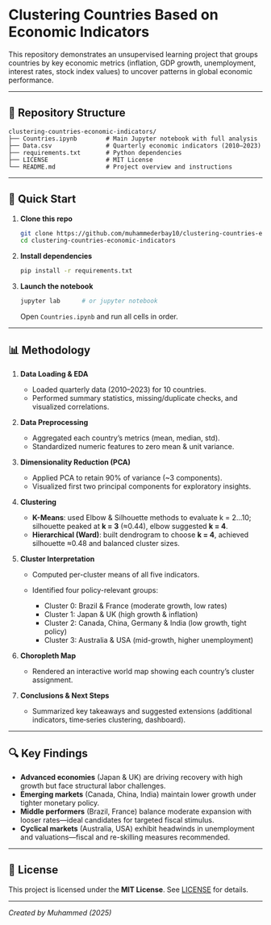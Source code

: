 # Clustering Countries Based on Economic Indicators

This repository demonstrates an unsupervised learning project that groups countries by key economic metrics (inflation, GDP growth, unemployment, interest rates, stock index values) to uncover patterns in global economic performance.

---

## 📂 Repository Structure

```
clustering-countries-economic-indicators/
├── Countries.ipynb        # Main Jupyter notebook with full analysis
├── Data.csv               # Quarterly economic indicators (2010–2023)
├── requirements.txt       # Python dependencies
├── LICENSE                # MIT License
└── README.md              # Project overview and instructions
```

---

## 🚀 Quick Start

1. **Clone this repo**

   ```bash
   git clone https://github.com/muhammederbay10/clustering-countries-economic-indicators.git
   cd clustering-countries-economic-indicators
   ```

2. **Install dependencies**

   ```bash
   pip install -r requirements.txt
   ```

3. **Launch the notebook**

   ```bash
   jupyter lab      # or jupyter notebook
   ```

   Open `Countries.ipynb` and run all cells in order.

---

## 📊 Methodology

1. **Data Loading & EDA**

   * Loaded quarterly data (2010–2023) for 10 countries.
   * Performed summary statistics, missing/duplicate checks, and visualized correlations.

2. **Data Preprocessing**

   * Aggregated each country’s metrics (mean, median, std).
   * Standardized numeric features to zero mean & unit variance.

3. **Dimensionality Reduction (PCA)**

   * Applied PCA to retain 90% of variance (\~3 components).
   * Visualized first two principal components for exploratory insights.

4. **Clustering**

   * **K-Means**: used Elbow & Silhouette methods to evaluate k = 2…10; silhouette peaked at **k = 3** (≈0.44), elbow suggested **k = 4**.
   * **Hierarchical (Ward)**: built dendrogram to choose **k = 4**, achieved silhouette ≈0.48 and balanced cluster sizes.

5. **Cluster Interpretation**

   * Computed per-cluster means of all five indicators.
   * Identified four policy-relevant groups:

     * Cluster 0: Brazil & France (moderate growth, low rates)
     * Cluster 1: Japan & UK (high growth & inflation)
     * Cluster 2: Canada, China, Germany & India (low growth, tight policy)
     * Cluster 3: Australia & USA (mid-growth, higher unemployment)

6. **Choropleth Map**

   * Rendered an interactive world map showing each country’s cluster assignment.

7. **Conclusions & Next Steps**

   * Summarized key takeaways and suggested extensions (additional indicators, time‑series clustering, dashboard).

---

## 🔍 Key Findings

* **Advanced economies** (Japan & UK) are driving recovery with high growth but face structural labor challenges.
* **Emerging markets** (Canada, China, India) maintain lower growth under tighter monetary policy.
* **Middle performers** (Brazil, France) balance moderate expansion with looser rates—ideal candidates for targeted fiscal stimulus.
* **Cyclical markets** (Australia, USA) exhibit headwinds in unemployment and valuations—fiscal and re-skilling measures recommended.

---

## 📑 License

This project is licensed under the **MIT License**. See [LICENSE](LICENSE) for details.

---

*Created by Muhammed (2025)*
